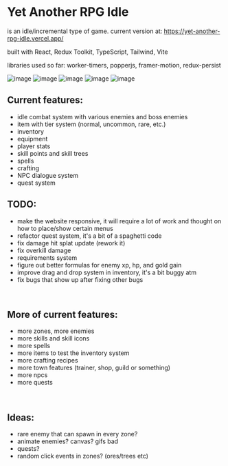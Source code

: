 # Yet Another RPG Idle

is an idle/incremental type of game. current version at: https://yet-another-rpg-idle.vercel.app/<br>

built with React, Redux Toolkit, TypeScript, Tailwind, Vite<br>

libraries used so far: worker-timers, popperjs, framer-motion, redux-persist<br>

![image](https://github.com/viionc/Yet-Another-RPG-Idle/assets/6730164/a79745dc-044f-48d1-a9e3-e87d29a9fef4)
![image](https://github.com/viionc/Yet-Another-RPG-Idle/assets/6730164/e1a886c6-7f8e-42f4-adfc-836d3e911845)
![image](https://github.com/viionc/Yet-Another-RPG-Idle/assets/6730164/0958681b-ccbe-4f20-87bc-ad0dceabe746)
![image](https://github.com/viionc/Yet-Another-RPG-Idle/assets/6730164/2effa84f-463e-440d-ad96-843615b102d7)
![image](https://github.com/viionc/Yet-Another-RPG-Idle/assets/6730164/5a05019e-225b-40db-9901-8b97d779d2b8)



## Current features:

-   idle combat system with various enemies and boss enemies
-   item with tier system (normal, uncommon, rare, etc.)
-   inventory
-   equipment
-   player stats
-   skill points and skill trees
-   spells
-   crafting
-   NPC dialogue system
-   quest system

## TODO:

-   make the website responsive, it will require a lot of work and thought on how to place/show certain menus
-   refactor quest system, it's a bit of a spaghetti code
-   fix damage hit splat update (rework it)
-   fix overkill damage
-   requirements system
-   figure out better formulas for enemy xp, hp, and gold gain
-   improve drag and drop system in inventory, it's a bit buggy atm
-   fix bugs that show up after fixing other bugs

<br>

## More of current features:

-   more zones, more enemies
-   more skills and skill icons
-   more spells
-   more items to test the inventory system
-   more crafting recipes
-   more town features (trainer, shop, guild or something)
-   more npcs
-   more quests

<br>

## Ideas:

-   rare enemy that can spawn in every zone?
-   animate enemies? canvas? gifs bad
-   quests?
-   random click events in zones? (ores/trees etc)
